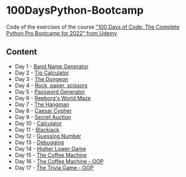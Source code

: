 # 100DaysPython-Bootcamp

Code of the exercises of the course ["100 Days of Code: The Complete Python Pro Bootcamp for 2022" from Udemy](https://udemy.com/course/100-days-of-code/)

## Content

- Day 1 - [Band Name Generator](https://github.com/rolodoom/100DaysPython-Bootcamp/tree/main/001)
- Day 2 - [Tip Calculator](https://github.com/rolodoom/100DaysPython-Bootcamp/tree/main/002)
- Day 3 - [The Dungeon](https://github.com/rolodoom/100DaysPython-Bootcamp/tree/main/003)
- Day 4 - [Rock, paper, scissors](https://github.com/rolodoom/100DaysPython-Bootcamp/tree/main/004)
- Day 5 - [Password Generator](https://github.com/rolodoom/100DaysPython-Bootcamp/tree/main/005)
- Day 6 - [Reeborg's World Maze](https://github.com/rolodoom/100DaysPython-Bootcamp/tree/main/006)
- Day 7 - [The Hangman](https://github.com/rolodoom/100DaysPython-Bootcamp/tree/main/007)
- Day 8 - [Caesar Cypher](https://github.com/rolodoom/100DaysPython-Bootcamp/tree/main/008)
- Day 9 - [Secret Auction](https://github.com/rolodoom/100DaysPython-Bootcamp/tree/main/009)
- Day 10 - [Calculator](https://github.com/rolodoom/100DaysPython-Bootcamp/tree/main/010)
- Day 11 - [Blackjack](https://github.com/rolodoom/100DaysPython-Bootcamp/tree/main/011)
- Day 12 - [Guessing Number](https://github.com/rolodoom/100DaysPython-Bootcamp/tree/main/012)
- Day 13 - [Debugging](https://github.com/rolodoom/100DaysPython-Bootcamp/tree/main/013)
- Day 14 - [Higher Lower Game](https://github.com/rolodoom/100DaysPython-Bootcamp/tree/main/014)
- Day 15 - [The Coffee Machine](https://github.com/rolodoom/100DaysPython-Bootcamp/tree/main/015)
- Day 16 - [The Coffee Machine - OOP](https://github.com/rolodoom/100DaysPython-Bootcamp/tree/main/016)
- Day 17 - [The Trivia Game - OOP](https://github.com/rolodoom/100DaysPython-Bootcamp/tree/main/017)
